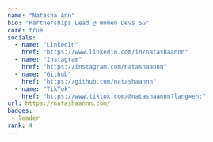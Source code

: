 ```yaml
---
name: "Natasha Ann"
bio: "Partnerships Lead @ Women Devs SG"
core: true
socials:
  - name: "LinkedIn"
    href: "https://www.linkedin.com/in/natashaannn"
  - name: "Instagram"
    href: "https://instagram.com/natashaannn"
  - name: "Github"
    href: "https://github.com/natashaannn"
  - name: "TikTok"
    href: "https://www.tiktok.com/@natashaannn?lang=en:"
url: https://natashaannn.com/
badges:
 - leader
rank: 4
---
```

